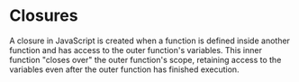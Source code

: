 # Closures

A closure in JavaScript is created when a function is defined inside another function and has access to the outer function's variables. This inner function "closes over" the outer function's scope, retaining access to the variables even after the outer function has finished execution.